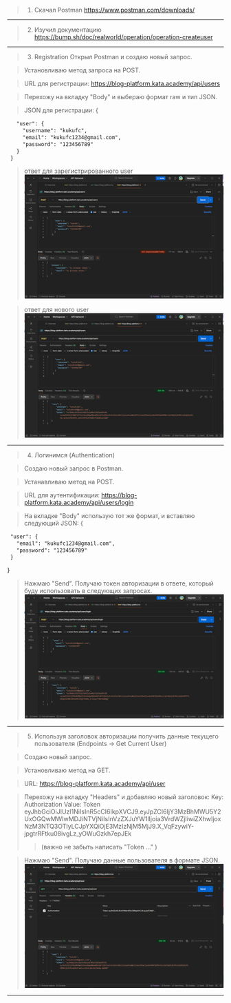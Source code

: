 > 1. Cкачал Postman
>    https://www.postman.com/downloads/

---

> 2. Изучил документацию
>    https://bump.sh/doc/realworld/operation/operation-createuser

---

> 3. Registration
>    Открыл Postman и создаю новый запрос.

> Установливаю метод запроса на POST.

> URL для регистрации: https://blog-platform.kata.academy/api/users

> Перехожу на вкладку "Body" и выбераю формат raw и тип JSON.

> JSON для регистрации:
> {

       "user": {
         "username": "kukufc",
         "email": "kukufc1234@gmail.com",
         "password": "123456789"
       }
     }

> ответ для зарегистрированного user
> ![ответ для зарегистрированного user](img/registr.png)

> ответ для нового user
> ![ответ для зарегистрированного user](img/registr1.png)

---

> 4.  Логинимся (Authentication)

> Создаю новый запрос в Postman.

> Устанавливаю метод на POST.

> URL для аутентификации: https://blog-platform.kata.academy/api/users/login

> На вкладке "Body" использую тот же формат, и вставляю следующий JSON:
> {

     "user": {
       "email": "kukufc1234@gmail.com",
       "password": "123456789"
     }

}

> Нажмаю "Send". Получаю токен авторизации в ответе, который буду использовать в следующих запросах.
> ![токен авторизации](img/post.png)

---

> 5.  Используя заголовок авторизации получить данные текущего пользователя (Endpoints -> Get Current User)

> Создаю новый запрос.

> Установливаю метод на GET.

> URL: https://blog-platform.kata.academy/api/user

> Перехожу на вкладку "Headers" и добавляю новый заголовок:
> Key: Authorization
> Value: Token eyJhbGciOiJIUzI1NiIsInR5cCI6IkpXVCJ9.eyJpZCI6IjY3MzBhMWU5Y2UxOGQwMWIwMDJiNTVjNiIsInVzZXJuYW1lIjoia3VrdWZjIiwiZXhwIjoxNzM3NTQ3OTIyLCJpYXQiOjE3MzIzNjM5MjJ9.X_VqFzywiY-jpgtrRFtku08ivgLz_yOWuGzkh7epJEk
>
> > (важно не забыть написать "Token ..." )

> Нажмаю "Send". Получаю данные пользователя в формате JSON.
> ![данные пользователя](img/get.png)

---
